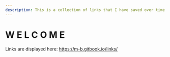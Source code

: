 ```yaml
---
description: This is a collection of links that I have saved over time.
---
```


# W E L C O M E

Links are displayed here: https://m-b.gitbook.io/links/
